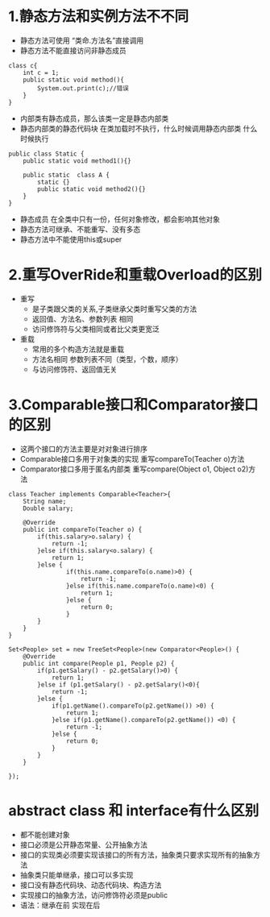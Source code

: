 # 1.静态方法和实例方法不不同
-  静态方法可使用 “类命.方法名”直接调用
-  静态方法不能直接访问非静态成员
```
class c{
	int c = 1;
	public static void method(){
		System.out.print(c);//错误
	}
}
```
- 内部类有静态成员，那么该类一定是静态内部类
- 静态内部类的静态代码块 在类加载时不执行，什么时候调用静态内部类  什么时候执行
```
public class Static {
	public static void method1(){}
	
	public static  class A {
		static {}
		public static void method2(){}
	}
}
```
- 静态成员 在全类中只有一份，任何对象修改，都会影响其他对象
- 静态方法可继承、不能重写、没有多态
- 静态方法中不能使用this或super
# 2.重写OverRide和重载Overload的区别
- 重写
	- 是子类跟父类的关系,子类继承父类时重写父类的方法
	- 返回值、方法名、参数列表 相同
	- 访问修饰符与父类相同或者比父类更宽泛
- 重载 
	- 常用的多个构造方法就是重载 
	- 方法名相同 参数列表不同（类型，个数，顺序）   
	- 与访问修饰符、返回值无关
# 3.Comparable接口和Comparator接口的区别
- 这两个接口的方法主要是对对象进行排序 
- Comparable接口多用于对象类的实现    重写compareTo(Teacher o)方法
- Comparator接口多用于匿名内部类      重写compare(Object o1, Object o2)方法
```
class Teacher implements Comparable<Teacher>{
	String name;
	Double salary;
	
	@Override
	public int compareTo(Teacher o) {
		if(this.salary>o.salary) {
			return -1;
		}else if(this.salary<o.salary) {
			return 1;
		}else {
				if(this.name.compareTo(o.name)>0) {
					return -1;
				}else if(this.name.compareTo(o.name)<0) {
					return 1;
				}else {
					return 0;
				}
		}
	}
}
```
```
Set<People> set = new TreeSet<People>(new Comparator<People>() {
	@Override
	public int compare(People p1, People p2) {
		if(p1.getSalary() - p2.getSalary()>0) {
			return 1;
		}else if (p1.getSalary() - p2.getSalary()<0){
			return -1;
		}else {
			if(p1.getName().compareTo(p2.getName()) >0) {
				return 1;
			}else if(p1.getName().compareTo(p2.getName()) <0) {
				return -1;
			}else {
				return 0;
			}
		}
	}
			
});
```
# abstract class 和 interface有什么区别
- 都不能创建对象
- 接口必须是公开静态常量、公开抽象方法
- 接口的实现类必须要实现该接口的所有方法，抽象类只要求实现所有的抽象方法
- 抽象类只能单继承，接口可以多实现
- 接口没有静态代码块、动态代码块、构造方法
- 实现接口的抽象方法，访问修饰符必须是public
- 语法：继承在前  实现在后

